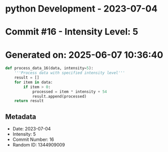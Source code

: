﻿# python Development - 2023-07-04
# Commit #16 - Intensity Level: 5
# Generated on: 2025-06-07 10:36:40
```python
def process_data_16(data, intensity=5):
    '''Process data with specified intensity level'''
    result = []
    for item in data:
        if item > 0:
            processed = item * intensity + 54
            result.append(processed)
    return result
```
## Metadata
- Date: 2023-07-04
- Intensity: 5
- Commit Number: 16
- Random ID: 1344909009

